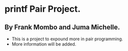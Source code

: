 # printf Pair Project.
## By Frank Mombo and Juma Michelle.
- This is a project to expound more in pair programming.
- More information will be added.
